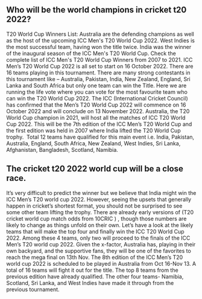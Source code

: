 
## Who will be the world champions in cricket t20 2022?

T20 World Cup Winners List: Australia are the defending champions as well as the host of the upcoming ICC Men's T20 World Cup 2022. West Indies is the most successful team, having won the title twice. India was the winner of the inaugural season of the ICC Men's T20 World Cup.
 Check the complete list of ICC Men's T20 World Cup Winners from 2007 to 2021.
ICC Men’s T20 World Cup 2022 is all set to start on 16 October 2022. There are 16 teams playing in this tournament. There are many strong contestants in this tournament like – Australia, Pakistan, India, New Zealand, England, Sri Lanka and South Africa but only one team can win the Title.
 Here we are running the life vote where you can vote for the most favourite team who can win the T20 World Cup 2022.
The ICC (International Cricket Council) has confirmed that the Men’s T20 World Cup 2022 will commence on 16 October 2022 and will conclude on 13 November 2022. Australia, the T20 World Cup champion in 2021, will host all the matches of ICC T20 World Cup 2022. This will be the 7th edition of the ICC Men’s T20 World Cup and the first edition was held in 2007 where India lifted the T20 World Cup trophy.
 Total 12 teams have qualified for this main event i.e. India, Pakistan, Australia, England, South Africa, New Zealand, West Indies, Sri Lanka, Afghanistan, Bangladesh, Scotland, Namibia.

## The cricket t20 2022 world cup will be a close race.

It’s very difficult to predict the winner but we believe that India might win the ICC Men’s T20 world cup 2022. However, seeing the upsets that generally happen in cricket’s shortest format, you should not be surprised to see some other team lifting the trophy.
There are already early versions of (T20 cricket world cup match odds from 10CRIC ) , though those numbers are likely to change as things unfold on their own. Let’s have a look at the likely teams that will make the top four and finally win the ICC T20 World Cup 2022.
Among these 4 teams, only two will proceed to the finals of the ICC Men’s T20 world cup 2022. Given the x-factor, Australia has, playing in their own backyard, and the supportive fans, they will be one of the favorites to reach the mega final on 13th Nov.
The 8th edition of the ICC Men’s T20 world cup 2022 is scheduled to be played in Australia from Oct 16-Nov 13. A total of 16 teams will fight it out for the title. The top 8 teams from the previous edition have already qualified.
 The other four teams- Namibia, Scotland, Sri Lanka, and West Indies have made it through from the previous tournament.
